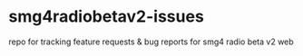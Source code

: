 # smg4radiobetav2-issues
repo for tracking feature requests &amp; bug reports for smg4 radio beta v2 web
